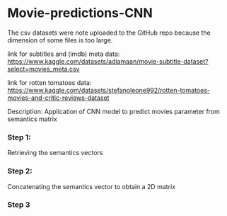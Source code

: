 # Movie-predictions-CNN

The csv datasets were note uploaded to the GitHub repo because the dimension of some files is too large.

link for subtitles and (imdb) meta data: https://www.kaggle.com/datasets/adiamaan/movie-subtitle-dataset?select=movies_meta.csv

link for rotten tomatoes data: https://www.kaggle.com/datasets/stefanoleone992/rotten-tomatoes-movies-and-critic-reviews-dataset

Description:
Application of CNN model to predict movies parameter from semantics matrix

### Step 1:

Retrieving the semantics vectors

### Step 2: 
 
Concatenating the semantics vector to obtain a 2D matrix 

### Step 3

